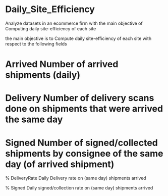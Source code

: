 # Daily_Site_Efficiency
Analyze datasets in an ecommerce firm with the main objective of Computing daily site-efficiency of each site 

the main objective is to Compute daily site-efficiency of each site with respect to the following fields

# Arrived 	Number of arrived shipments (daily)

# Delivery Number of delivery scans done on shipments that were arrived the same day

# Signed  Number of signed/collected shipments by consignee of the same day (of arrived shipment)

% DeliveryRate Daily Delivery rate on (same day) shipments arrived

% Signed Daily signed/collection rate on (same day) shipments arrived
